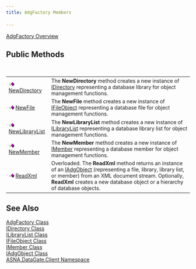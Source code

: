 ```yaml
---
title: AdgFactory Members

---
```


[AdgFactory Overview](adg-factory-class.html) 
## Public Methods

<br />


|      |      |
| ---- | ---- |
| <img alt="public property" src="images/public-method.gif" x-maintain-ratio="TRUE" width="15" height="11" border="0" /> [ NewDirectory](adg-factory-class-new-directory-method.html) | The **NewDirectory** method creates a new instance of [ IDirectory](idirectory-class.html) representing a database library for object management functions. |
| <img alt="public property" src="images/public-method.gif" x-maintain-ratio="TRUE" width="15" height="11" border="0" /> [ NewFile](adg-factory-class-new-file-method.html) | The **NewFile** method creates a new instance of [ IFileObject](ifile-object-class.html) representing a database file for object management functions. |
| <img alt="public property" src="images/public-method.gif" x-maintain-ratio="TRUE" width="15" height="11" border="0" /> [ NewLibraryList](adg-factory-class-new-library-list-method.html) | The **NewLibraryList** method creates a new instance of [ ILibraryList](ilibrary-list-class.html) representing a database library list for object management functions. |
| <img alt="public property" src="images/public-method.gif" x-maintain-ratio="TRUE" width="15" height="11" border="0" /> [ NewMember](adg-factory-class-new-member-method.html) | The **NewMember** method creates a new instance of [ IMember](imember-class.html) representing a database member for object management functions. |
| <img height="11" alt="public property" src="images/public-method.gif" width="15" border="0" x-maintain-ratio="TRUE" /> [ReadXml](adg-factory-class-read-xml-methods.html) | Overloaded. The **ReadXml** method returns an instance of an [ IAdgObject](iadg-object-class.html) (representing a file, library, library list, or member) from an XML document stream. Optionally, **ReadXml** creates a new database object or a hierarchy of database objects. |



## See Also


[AdgFactory Class](adg-factory-class.html)
      <br />
[IDirectory Class](idirectory-class.html)
      <br />
[ILibraryList Class](ilibrary-list-class.html)
      <br />
[IFileObject Class](ifile-object-class.html)
      <br />
[IMember Class](imember-class.html)
      <br />
[IAdgObject Class](iadg-object-class.html)
      <br />
[ASNA.DataGate.Client Namespace](datagate-client-namespace.html)

